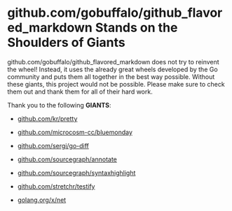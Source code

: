 # github.com/gobuffalo/github_flavored_markdown Stands on the Shoulders of Giants

github.com/gobuffalo/github_flavored_markdown does not try to reinvent the wheel! Instead, it uses the already great wheels developed by the Go community and puts them all together in the best way possible. Without these giants, this project would not be possible. Please make sure to check them out and thank them for all of their hard work.

Thank you to the following **GIANTS**:


* [github.com/kr/pretty](https://godoc.org/github.com/kr/pretty)

* [github.com/microcosm-cc/bluemonday](https://godoc.org/github.com/microcosm-cc/bluemonday)

* [github.com/sergi/go-diff](https://godoc.org/github.com/sergi/go-diff)

* [github.com/sourcegraph/annotate](https://godoc.org/github.com/sourcegraph/annotate)

* [github.com/sourcegraph/syntaxhighlight](https://godoc.org/github.com/sourcegraph/syntaxhighlight)

* [github.com/stretchr/testify](https://godoc.org/github.com/stretchr/testify)

* [golang.org/x/net](https://godoc.org/golang.org/x/net)
